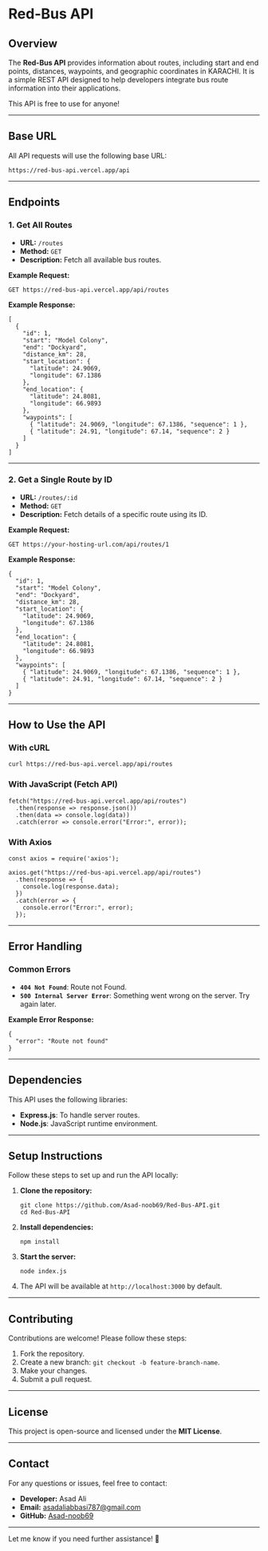 **Red-Bus API**
===============

**Overview**
------------

The **Red-Bus API** provides information about routes, including start and end points, distances, waypoints, and geographic coordinates in KARACHI. It is a simple REST API designed to help developers integrate bus route information into their applications.

This API is free to use for anyone!

* * * * *

**Base URL**
------------

All API requests will use the following base URL:

```
https://red-bus-api.vercel.app/api

```

* * * * *

**Endpoints**
-------------

### 1\. Get All Routes

-   **URL:** `/routes`
-   **Method:** `GET`
-   **Description:** Fetch all available bus routes.

**Example Request:**

```
GET https://red-bus-api.vercel.app/api/routes
```

**Example Response:**

```
[
  {
    "id": 1,
    "start": "Model Colony",
    "end": "Dockyard",
    "distance_km": 28,
    "start_location": {
      "latitude": 24.9069,
      "longitude": 67.1386
    },
    "end_location": {
      "latitude": 24.8081,
      "longitude": 66.9893
    },
    "waypoints": [
      { "latitude": 24.9069, "longitude": 67.1386, "sequence": 1 },
      { "latitude": 24.91, "longitude": 67.14, "sequence": 2 }
    ]
  }
]

```

* * * * *

### 2\. Get a Single Route by ID

-   **URL:** `/routes/:id`
-   **Method:** `GET`
-   **Description:** Fetch details of a specific route using its ID.

**Example Request:**

```
GET https://your-hosting-url.com/api/routes/1

```

**Example Response:**

```
{
  "id": 1,
  "start": "Model Colony",
  "end": "Dockyard",
  "distance_km": 28,
  "start_location": {
    "latitude": 24.9069,
    "longitude": 67.1386
  },
  "end_location": {
    "latitude": 24.8081,
    "longitude": 66.9893
  },
  "waypoints": [
    { "latitude": 24.9069, "longitude": 67.1386, "sequence": 1 },
    { "latitude": 24.91, "longitude": 67.14, "sequence": 2 }
  ]
}

```

* * * * *

**How to Use the API**
----------------------

### With cURL

```
curl https://red-bus-api.vercel.app/api/routes

```

### With JavaScript (Fetch API)

```
fetch("https://red-bus-api.vercel.app/api/routes")
  .then(response => response.json())
  .then(data => console.log(data))
  .catch(error => console.error("Error:", error));

```

### With Axios

```
const axios = require('axios');

axios.get("https://red-bus-api.vercel.app/api/routes")
  .then(response => {
    console.log(response.data);
  })
  .catch(error => {
    console.error("Error:", error);
  });

```

* * * * *

**Error Handling**
------------------

### Common Errors

-   **`404 Not Found`**: Route not Found.
-   **`500 Internal Server Error`**: Something went wrong on the server. Try again later.

**Example Error Response:**

```
{
  "error": "Route not found"
}

```

* * * * *

**Dependencies**
----------------

This API uses the following libraries:

-   **Express.js**: To handle server routes.
-   **Node.js**: JavaScript runtime environment.

* * * * *

**Setup Instructions**
----------------------

Follow these steps to set up and run the API locally:

1.  **Clone the repository:**

    ```
    git clone https://github.com/Asad-noob69/Red-Bus-API.git
    cd Red-Bus-API

    ```

2.  **Install dependencies:**

    ```
    npm install

    ```

3.  **Start the server:**

    ```
    node index.js

    ```

4.  The API will be available at `http://localhost:3000` by default.

* * * * *

**Contributing**
----------------

Contributions are welcome! Please follow these steps:

1.  Fork the repository.
2.  Create a new branch: `git checkout -b feature-branch-name`.
3.  Make your changes.
4.  Submit a pull request.

* * * * *

**License**
-----------

This project is open-source and licensed under the **MIT License**.

* * * * *

**Contact**
-----------

For any questions or issues, feel free to contact:

-   **Developer:** Asad Ali
-   **Email:** <asadaliabbasi787@gmail.com>
-   **GitHub:** [Asad-noob69](https://github.com/Asad-noob69)

* * * * *

Let me know if you need further assistance! 🚀